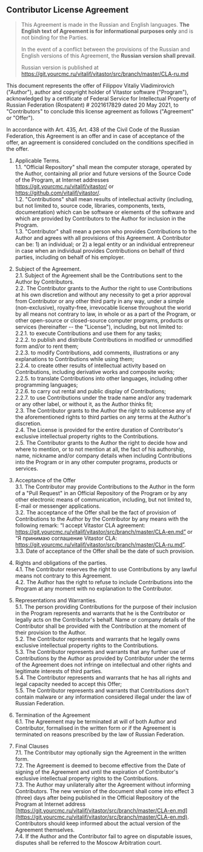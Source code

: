 ## Contributor License Agreement

> This Agreement is made in the Russian and English languages. **The English
text of Agreement is for informational purposes only** and is not binding
for the Parties.
>
> In the event of a conflict between the provisions of the Russian and
English versions of this Agreement, the **Russian version shall prevail**.
>
> Russian version is published at https://git.yourcmc.ru/vitalif/vitastor/src/branch/master/CLA-ru.md

This document represents the offer of Filippov Vitaliy Vladimirovich
("Author"), author and copyright holder of Vitastor software ("Program"),
acknowledged by a certificate of Federal Service for Intellectual
Property of Russian Federation (Rospatent) # 2021617829 dated 20 May 2021,
to "Contributors" to conclude this license agreement as follows
("Agreement" or "Offer").

In accordance with Art. 435, Art. 438 of the Civil Code of the Russian
Federation, this Agreement is an offer and in case of acceptance of the
offer, an agreement is considered concluded on the conditions specified
in the offer.

1. Applicable Terms. \
   1.1. "Official Repository" shall mean the computer storage, operated by
        the Author, containing all prior and future versions of the Source
        Code of the Program, at Internet addresses https://git.yourcmc.ru/vitalif/vitastor/
        or https://github.com/vitalif/vitastor/. \
   1.2. "Contributions" shall mean results of intellectual activity
        (including, but not limited to, source code, libraries, components,
        texts, documentation) which can be software or elements of the software
        and which are provided by Contributors to the Author for inclusion
        in the Program. \
   1.3. "Contributor" shall mean a person who provides Contributions to
        the Author and agrees with all provisions of this Agreement.
        A Сontributor can be: 1) an individual; or 2) a legal entity or an
        individual entrepreneur in case when an individual provides Contributions
        on behalf of third parties, including on behalf of his employer.

2. Subject of the Agreement. \
   2.1. Subject of the Agreement shall be the Contributions sent to the Author by Contributors. \
   2.2. The Contributor grants to the Author the right to use Contributions at his own
        discretion and without any necessity to get a prior approval from Contributor or
        any other third party in any way, under a simple (non-exclusive), royalty-free,
        irrevocable license throughout the world by all means not contrary to law, in whole
        or as a part of the Program, or other open-source or closed-source computer programs,
        products or services (hereinafter -- the "License"), including, but not limited to: \
        2.2.1. to execute Contributions and use them for any tasks; \
        2.2.2. to publish and distribute Contributions in modified or unmodified form and/or to rent them; \
        2.2.3. to modify Contributions, add comments, illustrations or any explanations to Contributions while using them; \
        2.2.4. to create other results of intellectual activity based on Contributions, including derivative works and composite works; \
        2.2.5. to translate Contributions into other languages, including other programming languages; \
        2.2.6. to carry out rental and public display of Contributions; \
        2.2.7. to use Contributions under the trade name and/or any trademark or any other label, or without it, as the Author thinks fit; \
   2.3. The Contributor grants to the Author the right to sublicense any of the aforementioned
        rights to third parties on any terms at the Author's discretion. \
   2.4. The License is provided for the entire duration of Contributor's
        exclusive intellectual property rights to the Contributions. \
   2.5. The Contributor grants to the Author the right to decide how and where to mention,
        or to not mention at all, the fact of his authorship, name, nickname and/or company
        details when including Contributions into the Program or in any other computer
        programs, products or services.

3. Acceptance of the Offer \
   3.1. The Contributor may provide Contributions to the Author in the form of
        a "Pull Request" in an Official Repository of the Program or by any
        other electronic means of communication, including, but not limited to,
        E-mail or messenger applications. \
   3.2. The acceptance of the Offer shall be the fact of provision of Contributions
        to the Author by the Contributor by any means with the following remark:
        “I accept Vitastor CLA agreement: https://git.yourcmc.ru/vitalif/vitastor/src/branch/master/CLA-en.md”
        or “Я принимаю соглашение Vitastor CLA: https://git.yourcmc.ru/vitalif/vitastor/src/branch/master/CLA-ru.md”. \
   3.3. Date of acceptance of the Offer shall be the date of such provision.

4. Rights and obligations of the parties. \
   4.1. The Contributor reserves the right to use Contributions by any lawful means
        not contrary to this Agreement. \
   4.2. The Author has the right to refuse to include Contributions into the Program
        at any moment with no explanation to the Contributor.

5. Representations and Warranties. \
   5.1. The person providing Contributions for the purpose of their inclusion
        in the Program represents and warrants that he is the Contributor
        or legally acts on the Contributor's behalf. Name or company details
        of the Contributor shall be provided with the Contribution at the moment
        of their provision to the Author. \
   5.2. The Contributor represents and warrants that he legally owns exclusive
        intellectual property rights to the Contributions. \
   5.3. The Contributor represents and warrants that any further use of
        Contributions by the Author as provided by Contributor under the terms
        of the Agreement does not infringe on intellectual and other rights and
        legitimate interests of third parties. \
   5.4. The Contributor represents and warrants that he has all rights and legal
        capacity needed to accept this Offer; \
   5.5. The Contributor represents and warrants that Contributions don't
        contain malware or any information considered illegal under the law
        of Russian Federation.

6. Termination of the Agreement \
   6.1. The Agreement may be terminated at will of both Author and Contributor,
        formalised in the written form or if the Agreement is terminated on
        reasons prescribed by the law of Russian Federation.

7. Final Clauses \
   7.1. The Contributor may optionally sign the Agreement in the written form. \
   7.2. The Agreement is deemed to become effective from the Date of signing of
        the Agreement and until the expiration of Contributor's exclusive
        intellectual property rights to the Contributions. \
   7.3. The Author may unilaterally alter the Agreement without informing Contributors.
        The new version of the document shall come into effect 3 (three) days after
        being published in the Official Repository of the Program at Internet address
        [https://git.yourcmc.ru/vitalif/vitastor/src/branch/master/CLA-en.md](https://git.yourcmc.ru/vitalif/vitastor/src/branch/master/CLA-en.md).
        Contributors should keep informed about the actual version of the Agreement themselves. \
   7.4. If the Author and the Contributor fail to agree on disputable issues,
        disputes shall be referred to the Moscow Arbitration court.
